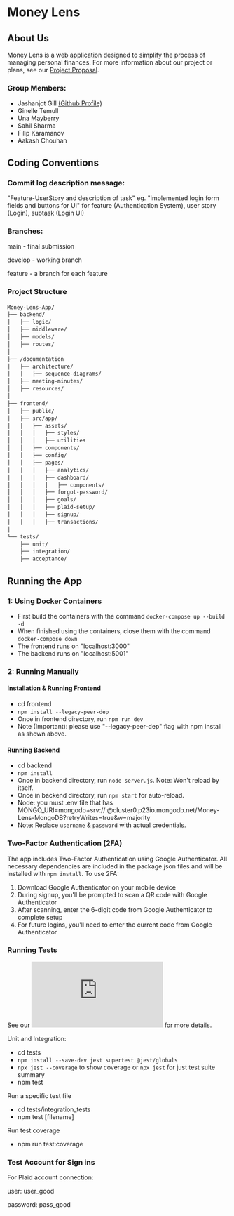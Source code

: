 # Money Lens

## About Us

Money Lens is a web application designed to simplify the process of managing personal finances. For more information about our project or plans, see our [Project Proposal](documentation/ProjectProposal.md).

### Group Members:

- Jashanjot Gill [(Github Profile)](https://github.com/jashann)
- Ginelle Temull
- Una Mayberry
- Sahil Sharma
- Filip Karamanov
- Aakash Chouhan

## Coding Conventions

### Commit log description message:

"Feature-UserStory and description of task"
eg. "implemented login form fields and buttons for UI"
for feature (Authentication System), user story (Login), subtask (Login UI)

### Branches:

main - final submission

develop - working branch

feature - a branch for each feature

### Project Structure

```bash
Money-Lens-App/
├── backend/
│   ├── logic/
│   ├── middleware/
│   ├── models/
│   ├── routes/
│
├── /documentation
│   ├── architecture/
│   │   ├── sequence-diagrams/
│   ├── meeting-minutes/
│   ├── resources/
│
├── frontend/
│   ├── public/
│   ├── src/app/
│   │   ├── assets/
│   │   │   ├── styles/
│   │   │   ├── utilities
│   │   ├── components/
│   │   ├── config/
│   │   ├── pages/
│   │   │   ├── analytics/
│   │   │   ├── dashboard/
│   │   │   │   ├── components/
│   │   │   ├── forgot-password/
│   │   │   ├── goals/
│   │   │   ├── plaid-setup/
│   │   │   ├── signup/
│   │   │   ├── transactions/
│
└── tests/
    ├── unit/
    ├── integration/
    ├── acceptance/
```

## Running the App

### 1: Using Docker Containers

- First build the containers with the command `docker-compose up --build -d`
- When finished using the containers, close them with the command `docker-compose down`
- The frontend runs on "localhost:3000"
- The backend runs on "localhost:5001"

### 2: Running Manually

#### Installation & Running Frontend

- cd frontend
- `npm install --legacy-peer-dep`
- Once in frontend directory, run `npm run dev`
- Note (Important): please use "--legacy-peer-dep" flag with npm install as shown above.

#### Running Backend

- cd backend
- `npm install`
- Once in backend directory, run `node server.js`. Note: Won't reload by itself.
- Once in backend directory, run `npm start` for auto-reload.
- Node: you must .env file that has MONGO_URI=mongodb+srv://<username>:<password>@cluster0.p23io.mongodb.net/Money-Lens-MongoDB?retryWrites=true&w=majority
- Note: Replace `username` & `password` with actual credentials.

### Two-Factor Authentication (2FA)

The app includes Two-Factor Authentication using Google Authenticator. All necessary dependencies are included in the package.json files and will be installed with `npm install`. To use 2FA:

1. Download Google Authenticator on your mobile device
2. During signup, you'll be prompted to scan a QR code with Google Authenticator
3. After scanning, enter the 6-digit code from Google Authenticator to complete setup
4. For future logins, you'll need to enter the current code from Google Authenticator

### Running Tests

See our ![test plan](https://github.com/Money-Lens/Money-Lens-App/blob/main/documentation/Money-Lens_Test-Plan.pdf) for more details.

Unit and Integration:

- cd tests
- `npm install --save-dev jest supertest @jest/globals`
- `npx jest --coverage` to show coverage or `npx jest` for just test suite summary
- npm test

Run a specific test file

- cd tests/integration_tests
- npm test [filename]

Run test coverage

- npm run test:coverage

### Test Account for Sign ins

For Plaid account connection:

user: user_good

password: pass_good
